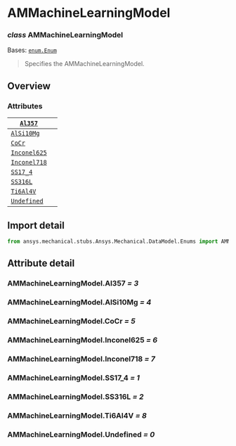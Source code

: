 # AMMachineLearningModel

### *class* AMMachineLearningModel

Bases: [`enum.Enum`](https://docs.python.org/3/library/enum.html#enum.Enum)

> Specifies the AMMachineLearningModel.

> <!-- !! processed by numpydoc !! -->

## Overview

### Attributes

| [`Al357`](#AMMachineLearningModel.Al357)           |    |
|----------------------------------------------------|----|
| [`AlSi10Mg`](#AMMachineLearningModel.AlSi10Mg)     |    |
| [`CoCr`](#AMMachineLearningModel.CoCr)             |    |
| [`Inconel625`](#AMMachineLearningModel.Inconel625) |    |
| [`Inconel718`](#AMMachineLearningModel.Inconel718) |    |
| [`SS17_4`](#AMMachineLearningModel.SS17_4)         |    |
| [`SS316L`](#AMMachineLearningModel.SS316L)         |    |
| [`Ti6Al4V`](#AMMachineLearningModel.Ti6Al4V)       |    |
| [`Undefined`](#AMMachineLearningModel.Undefined)   |    |

## Import detail

```python
from ansys.mechanical.stubs.Ansys.Mechanical.DataModel.Enums import AMMachineLearningModel
```

## Attribute detail

### AMMachineLearningModel.Al357 *= 3*

### AMMachineLearningModel.AlSi10Mg *= 4*

### AMMachineLearningModel.CoCr *= 5*

### AMMachineLearningModel.Inconel625 *= 6*

### AMMachineLearningModel.Inconel718 *= 7*

### AMMachineLearningModel.SS17_4 *= 1*

### AMMachineLearningModel.SS316L *= 2*

### AMMachineLearningModel.Ti6Al4V *= 8*

### AMMachineLearningModel.Undefined *= 0*
